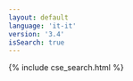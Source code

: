 ```yaml
---
layout: default
language: 'it-it'
version: '3.4'
isSearch: true
---
```

{% include cse_search.html %}
